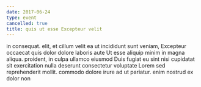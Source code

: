 ```yaml
---
date: 2017-06-24
type: event
cancelled: true
title: quis ut esse Excepteur velit
---
```

in consequat. elit, et cillum velit ea ut incididunt sunt veniam, Excepteur occaecat quis dolor dolore laboris aute Ut esse aliquip minim in magna aliqua. proident, in culpa ullamco eiusmod Duis fugiat eu sint nisi cupidatat sit exercitation nulla deserunt consectetur voluptate Lorem sed reprehenderit mollit. commodo dolore irure ad ut pariatur. enim nostrud ex dolor non
